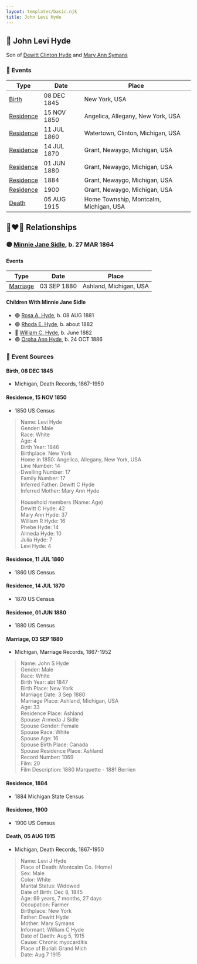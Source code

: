 ```yaml
---
layout: templates/basic.njk
title: John Levi Hyde
---
```

## 🔵 John Levi Hyde

Son of [Dewitt Clinton Hyde](/people/4/47530864) and [Mary Ann Symans](/people/4/4704808)

### 📆 Events

Type | Date | Place
------ | ------ | ------
[Birth](#event-73ffc299-c84e-4b3a-9820-301505cd6697) | 08 DEC 1845 | New York, USA
[Residence](#event-2984568c-fe6d-4640-a170-116005648381) | 15 NOV 1850 | Angelica, Allegany, New York, USA
[Residence](#event-bd82a605-8569-436d-a62d-34b64b9e86cb) | 11 JUL 1860 | Watertown, Clinton, Michigan, USA
[Residence](#event-5cb79a21-a72b-42bb-a8d7-eda5a1958759) | 14 JUL 1870 | Grant, Newaygo, Michigan, USA
[Residence](#event-b45cea38-d92f-4607-ba21-5214d27464e1) | 01 JUN 1880 | Grant, Newaygo, Michigan, USA
[Residence](#event-3cdf0404-731f-45de-8f4c-b6c3858e9027) | 1884 | Grant, Newaygo, Michigan, USA
[Residence](#event-afa0c447-0d47-4437-81df-aae909ef272b) | 1900 | Grant, Newaygo, Michigan, USA
[Death](#event-a74339b6-942f-4140-aca9-67586c7b3d83) | 05 AUG 1915 | Home Township, Montcalm, Michigan, USA

## 👩‍❤️‍👨 Relationships

### 🟣 [Minnie Jane Sidle](/people/7/73883806), b. 27 MAR 1864

#### Events

Type | Date | Place
------ | ------ | ------
[Marriage](#event-a6c3f43f-a418-491a-8d62-48ea0f6e5854) | 03 SEP 1880 | Ashland, Michigan, USA
#### Children With Minnie Jane Sidle
* 🟣 [Rosa A. Hyde](/people/1/1137888), b. 08 AUG 1881
* 🟣 [Rhoda E. Hyde](/people/9/98029194), b. about 1882
* 🔵 [William C. Hyde](/people/2/28984848), b. June 1882
* 🟣 [Orpha Ann Hyde](/people/6/63932813), b. 24 OCT 1886
### 📰 Event Sources

#### <a id="event-73ffc299-c84e-4b3a-9820-301505cd6697"></a> Birth, 08 DEC 1845
* Michigan, Death Records, 1867-1950

#### <a id="event-2984568c-fe6d-4640-a170-116005648381"></a> Residence, 15 NOV 1850
* 1850 US Census
>   
  > Name: Levi Hyde  
  > Gender: Male  
  > Race: White  
  > Age: 4  
  > Birth Year: 1846  
  > Birthplace: New York  
  > Home in 1850: Angelica, Allegany, New York, USA  
  > Line Number: 14  
  > Dwelling Number: 17  
  > Family Number: 17  
  > Inferred Father: Dewitt C Hyde  
  > Inferred Mother: Mary Ann Hyde  
  >   
  > Household members (Name: Age)  
  > Dewitt C Hyde: 42  
  > Mary Ann Hyde: 37  
  > William R Hyde: 16  
  > Phebe Hyde: 14  
  > Almeda Hyde: 10  
  > Julia Hyde: 7  
  > Levi Hyde: 4

#### <a id="event-bd82a605-8569-436d-a62d-34b64b9e86cb"></a> Residence, 11 JUL 1860
* 1860 US Census

#### <a id="event-5cb79a21-a72b-42bb-a8d7-eda5a1958759"></a> Residence, 14 JUL 1870
* 1870 US Census

#### <a id="event-b45cea38-d92f-4607-ba21-5214d27464e1"></a> Residence, 01 JUN 1880
* 1880 US Census

#### <a id="event-a6c3f43f-a418-491a-8d62-48ea0f6e5854"></a> Marriage, 03 SEP 1880
* Michigan, Marriage Records, 1867-1952
>   
  > Name: John S Hyde  
  > Gender: Male  
  > Race: White  
  > Birth Year: abt 1847  
  > Birth Place: New York  
  > Marriage Date: 3 Sep 1880  
  > Marriage Place: Ashland, Michigan, USA  
  > Age: 33  
  > Residence Place: Ashland  
  > Spouse: Armeda J Sidle  
  > Spouse Gender: Female  
  > Spouse Race: White  
  > Spouse Age: 16  
  > Spouse Birth Place: Canada  
  > Spouse Residence Place: Ashland  
  > Record Number: 1069  
  > Film: 20  
  > Film Description: 1880 Marquette - 1881 Berrien

#### <a id="event-3cdf0404-731f-45de-8f4c-b6c3858e9027"></a> Residence, 1884
* 1884 Michigan State Census

#### <a id="event-afa0c447-0d47-4437-81df-aae909ef272b"></a> Residence, 1900
* 1900 US Census
#### <a id="event-a74339b6-942f-4140-aca9-67586c7b3d83"></a> Death, 05 AUG 1915
* Michigan, Death Records, 1867-1950
>   
  > Name: Levi J Hyde  
  > Place of Death: Montcalm Co. (Home)  
  > Sex: Male  
  > Color: White  
  > Marital Status: Widowed  
  > Date of Birth: Dec 8, 1845  
  > Age: 69 years, 7 months, 27 days  
  > Occupation: Farmer  
  > Birthplace: New York  
  > Father: Dewitt Hyde  
  > Mother: Mary Symans  
  > Informant: William C Hyde  
  > Date of Daeth: Aug 5, 1915  
  > Cause: Chronic myocarditis  
  > Place of Burial: Grand Mich  
  > Date: Aug 7 1915

